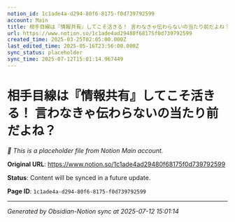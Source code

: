 ```yaml
---
notion_id: 1c1ade4a-d294-80f6-8175-f0d739792599
account: Main
title: 相手目線は『情報共有』してこそ活きる！ 言わなきゃ伝わらないの当たり前だよね？
url: https://www.notion.so/1c1ade4ad29480f68175f0d739792599
created_time: 2025-03-25T02:05:00.000Z
last_edited_time: 2025-05-16T23:56:00.000Z
sync_status: placeholder
sync_time: 2025-07-12T15:01:14.967449
---
```


# 相手目線は『情報共有』してこそ活きる！ 言わなきゃ伝わらないの当たり前だよね？

*🔄 This is a placeholder file from Notion Main account.*

**Original URL**: https://www.notion.so/1c1ade4ad29480f68175f0d739792599

**Status**: Content will be synced in a future update.

**Page ID**: `1c1ade4a-d294-80f6-8175-f0d739792599`

---

*Generated by Obsidian-Notion sync at 2025-07-12 15:01:14*
